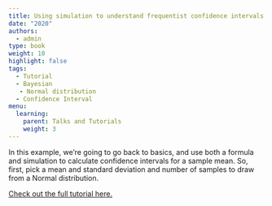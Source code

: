 ```yaml
---
title: Using simulation to understand frequentist confidence intervals and Bayesian credible intervals as tools for inference
date: "2020"
authors:
  - admin
type: book
weight: 10
highlight: false
tags:
  - Tutorial
  - Bayesian
   - Normal distribution
  - Confidence Interval
menu:
  learning:
    parent: Talks and Tutorials
    weight: 3
---
```

In this example, we’re going to go back to basics, and use both a formula and simulation to calculate confidence intervals for a sample mean. So, first, pick a mean and standard deviation and number of samples to draw from a Normal distribution.

[Check out the full tutorial here.](https://jzelner.shinyapps.io/simulation_inference)